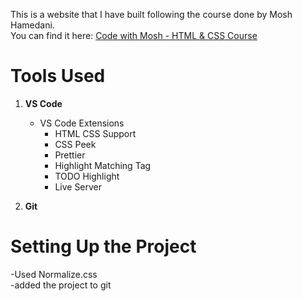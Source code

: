 This is a website that I have built following the course done by Mosh Hamedani.  
You can find it here: [Code with Mosh - HTML & CSS Course](https://members.codewithmosh.com/courses/enrolled/1269822)

# Tools Used

1. **VS Code**  
   - VS Code Extensions  
     - HTML CSS Support  
     - CSS Peek  
     - Prettier  
     - Highlight Matching Tag  
     - TODO Highlight
     - Live Server 

2. **Git**

# Setting Up the Project  

-Used Normalize.css  
-added the project to git  


